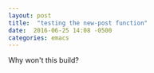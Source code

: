 ```yaml
---
layout: post
title:  "testing the new-post function"
date:  2016-06-25 14:08 -0500
categories: emacs
---
```


Why won't this build? 
